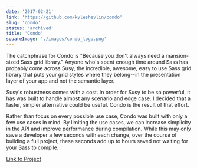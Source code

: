 ```yaml
---
date: '2017-02-21'
link: 'https://github.com/kyleshevlin/condo'
slug: 'condo'
status: 'archived'
title: 'Condo'
squareImage: './images/condo_logo.png'
---
```


The catchphrase for Condo is "Because you don't always need a mansion-sized Sass grid library." Anyone who's spent enough time around Sass has probably come across Susy, the incredible, awesome, easy to use Sass grid library that puts your grid styles where they belong--in the presentation layer of your app and not the semantic layer.

Susy's robustness comes with a cost. In order for Susy to be so powerful, it has was built to handle almost any scenario and edge case. I decided that a faster, simpler alternative could be useful. Condo is the result of that effort.

Rather than focus on every possible use case, Condo was built with only a few use cases in mind. By limiting the use cases, we can increase simplicity in the API and improve performance during compilation. While this may only save a developer a few seconds with each change, over the course of building a full project, these seconds add up to hours saved not waiting for your Sass to compile.

[Link to Project](https://github.com/kyleshevlin/condo)
